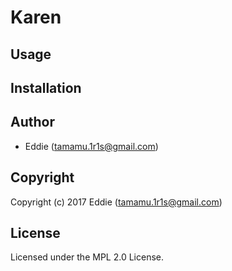 # Karen

## Usage

## Installation

## Author

* Eddie (tamamu.1r1s@gmail.com)

## Copyright

Copyright (c) 2017 Eddie (tamamu.1r1s@gmail.com)

## License

Licensed under the MPL 2.0 License.

